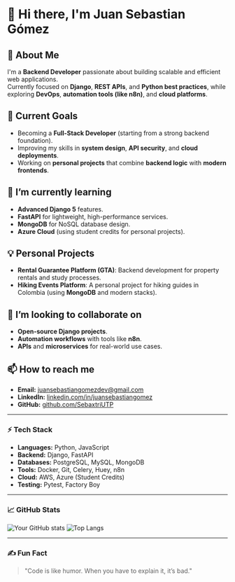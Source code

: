 # 👋 Hi there, I'm Juan Sebastian Gómez

## 🚀 About Me
I'm a **Backend Developer** passionate about building scalable and efficient web applications.  
Currently focused on **Django**, **REST APIs**, and **Python best practices**, while exploring **DevOps**, **automation tools (like n8n)**, and **cloud platforms**.

## 🔭 Current Goals
- Becoming a **Full-Stack Developer** (starting from a strong backend foundation).
- Improving my skills in **system design**, **API security**, and **cloud deployments**.
- Working on **personal projects** that combine **backend logic** with **modern frontends**.

## 🌱 I’m currently learning
- **Advanced Django 5** features.
- **FastAPI** for lightweight, high-performance services.
- **MongoDB** for NoSQL database design.
- **Azure Cloud** (using student credits for personal projects).

## 💡 Personal Projects
- **Rental Guarantee Platform (GTA)**: Backend development for property rentals and study processes.
- **Hiking Events Platform**: A personal project for hiking guides in Colombia (using **MongoDB** and modern stacks).

## 💞️ I’m looking to collaborate on
- **Open-source Django projects**.
- **Automation workflows** with tools like **n8n**.
- **APIs** and **microservices** for real-world use cases.

## 📫 How to reach me
- **Email:** juansebastiangomezdev@gmail.com  
- **LinkedIn:** [linkedin.com/in/juansebastiangomez](https://linkedin.com/in/juansebastiangomez)  
- **GitHub:** [github.com/SebaxtriUTP](https://github.com/SebaxtriUTP)  

---

### ⚡ Tech Stack
- **Languages:** Python, JavaScript
- **Backend:** Django, FastAPI
- **Databases:** PostgreSQL, MySQL, MongoDB
- **Tools:** Docker, Git, Celery, Huey, n8n
- **Cloud:** AWS, Azure (Student Credits)
- **Testing:** Pytest, Factory Boy

---

### 📈 GitHub Stats
![Your GitHub stats](https://github-readme-stats.vercel.app/api?username=SebaxtriUTP&show_icons=true&theme=radical)
![Top Langs](https://github-readme-stats.vercel.app/api/top-langs/?username=SebaxtriUTP&layout=compact&theme=radical)

---

### ✍️ Fun Fact
> "Code is like humor. When you have to explain it, it’s bad."


